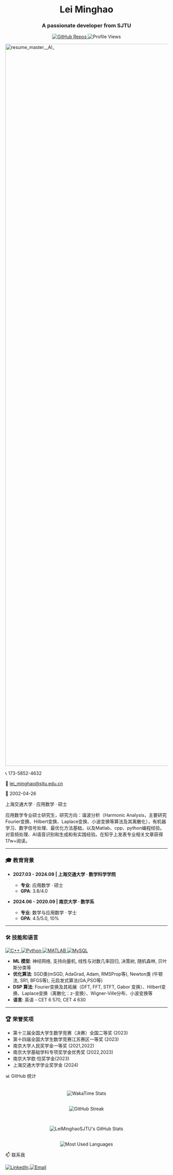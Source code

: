 <h1 align="center">Lei Minghao</h1> <h3 align="center">A passionate developer from SJTU</h3><p align="center"> <!-- 徽章部分 --> <a href="https://github.com/LeiMinghaoSJTU?tab=repositories"> <img src="https://img.shields.io/badge/Repositories-10+-blue?style=for-the-badge&logo=github" alt="GitHub Repos"> </a> <img src="https://komarev.com/ghpvc/?username=LeiMinghaoSJTU&label=Profile%20Views&color=blue&style=for-the-badge" alt="Profile Views" /> </p>

<img width="1587" height="2245" alt="resume_master__AI_" src="https://github.com/user-attachments/assets/9ac11232-99fc-4249-b2c4-79ec5146c574" />


 📞 173-5852-4632
 
📧 lei_minghao@sjtu.edu.cn

🎂 2002-04-26

 上海交通大学 · 应用数学 · 硕士


应用数学专业硕士研究生，研究方向：谐波分析（Harmonic Analysis，主要研究Fourier变换、Hilbert变换、Laplace变换、小波变换等算法及其离散化），有机器学习、数字信号处理、最优化方法基础，以及Matlab、cpp、python编程经验。对音频处理、AI语音识别和生成和有实践经验。在知乎上发表专业相关文章获得17w+阅读。

---

### 🎓 教育背景

* **2027.03 - 2024.09 | 上海交通大学 · 数学科学学院**
    * **专业**: 应用数学 · 硕士
    * **GPA**: 3.8/4.0

* **2024.06 - 2020.09 | 南京大学 · 数学系**
    * **专业**: 数学与应用数学 · 学士
    * **GPA**: 4.5/5.0, 10%

---

### 🛠️ 技能和语言

<p align="left"> <!-- C++ 徽章 --> <a href="https://isocpp.org/" target="_blank"> <img src="https://img.shields.io/badge/C++-00599C?style=for-the-badge&logo=c%2B%2B&logoColor=white" alt="C++"> </a> <!-- Python 徽章 --> <a href="https://www.python.org" target="_blank"> <img src="https://img.shields.io/badge/Python-3776AB?style=for-the-badge&logo=python&logoColor=white" alt="Python"> </a> <!-- MATLAB 徽章 --> <a href="https://www.mathworks.com/products/matlab.html" target="_blank"> <img src="https://img.shields.io/badge/MATLAB-0076A8?style=for-the-badge&logo=mathworks&logoColor=white" alt="MATLAB"> </a> <!-- MySQL 徽章 --> <a href="https://www.mysql.com/" target="_blank"> <img src="https://img.shields.io/badge/MySQL-4479A1?style=for-the-badge&logo=mysql&logoColor=white" alt="MySQL"> </a> </p>


* **ML 模型**: 神经网络, 支持向量机, 线性与对数几率回归, 决策树, 随机森林, 贝叶斯分类等
* **优化算法**: SGD类(mSGD, AdaGrad, Adam, RMSProp等), Newton类 (牛顿法, SR1, BFGS等), 元启发式算法(GA,PSO等)
* **DSP 算法**: Fourier变换及其拓展（DFT, FFT, STFT, Gabor 变换）、Hilbert变换、Laplace变换（离散化：z-变换）、Wigner-Ville分布、小波变换等
* **语言**: 英语 - CET 6 570, CET 4 630

---

### 🏆 荣誉奖项

* 第十三届全国大学生数学竞赛（决赛）全国二等奖 (2023)
* 第十四届全国大学生数学竞赛江苏赛区一等奖 (2023)
* 南京大学人民奖学金一等奖 (2021,2022)
* 南京大学基础学科专项奖学金优秀奖 (2022,2023)
* 南京大学歆·恺奖学金(2023)
* 上海交通大学学业奖学金 (2024)


📊 GitHub 统计

<p align="center"> <br/> <!-- WakaTime 统计 --> <img src="https://github-readme-stats.vercel.app/api/wakatime?username=LeiMinghaoSJTU&theme=radical" alt="WakaTime Stats" /> <br/><p align="center"> <br/> <!-- 连续提交贡献图 --> <img align="center" src="https://github-readme-streak-stats.herokuapp.com/?user=LeiMinghaoSJTU&theme=radical" alt="GitHub Streak" /> </p> <br/> 
<p align="center"> <!-- GitHub 统计卡片 --> <img align="center" src="https://github-readme-stats.vercel.app/api?username=LeiMinghaoSJTU&show_icons=true&locale=en&theme=radical" alt="LeiMinghaoSJTU's GitHub Stats" /> <br/>
<p align="center"> <br/> <!-- 最常用语言统计 --> <img align="center" src="https://github-readme-stats.vercel.app/api/top-langs?username=LeiMinghaoSJTU&show_icons=true&locale=en&layout=compact&theme=radical" alt="Most Used Languages" /> <br/>
  

📫 联系我
<p align="left"> <a href="https://www.linkedin.com/in/%E6%98%8E%E6%98%8A-%E9%9B%B7-808768385/" target="blank"> <img align="center" src="https://img.shields.io/badge/LinkedIn-0077B5?style=for-the-badge&logo=linkedin&logoColor=white" alt="LinkedIn"/> </a> <a href="lei_minghao@sjtu.edu.cn"> <img align="center" src="https://img.shields.io/badge/Email-D14836?style=for-the-badge&logo=gmail&logoColor=white" alt="Email"/> </a> </p>
